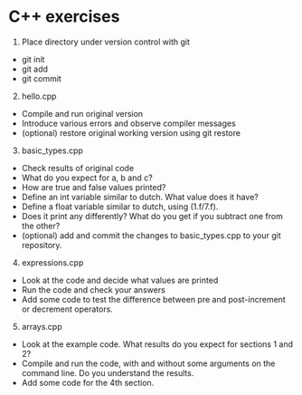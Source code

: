 # C++ exercises
1. Place directory under version control with git
 * git init
 * git add
 * git commit
2. hello.cpp
 * Compile and run original version
 * Introduce various errors and observe compiler messages
 * (optional) restore original working version using git restore
3. basic_types.cpp
 * Check results of original code
 * What do you expect for a, b and c?
 * How are true and false values printed?
 * Define an int variable similar to dutch. What value does it have?
 * Define a float variable similar to dutch, using (1.f/7.f).
 * Does it print any differently? What do you get if you subtract one from the
   other?
 * (optional) add and commit the changes to basic_types.cpp to your git
   repository.
4. expressions.cpp
 * Look at the code and decide what values are printed
 * Run the code and check your answers
 * Add some code to test the difference between pre and post-increment or
   decrement operators.
5. arrays.cpp
 * Look at the example code. What results do you expect for sections 1 and 2?
 * Compile and run the code, with and without some arguments on the command
   line.  Do you understand the results.
 * Add some code for the 4th section.
